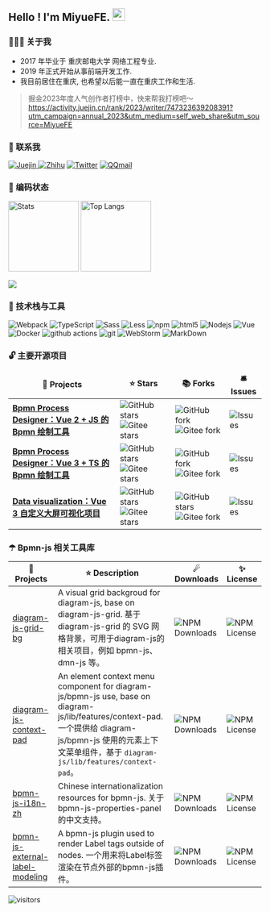 <h2> Hello ! I'm MiyueFE. <img src="https://i0.hdslb.com/bfs/article/ff0c0bdc7abf6ab23b4a80bb6ba98b7d34bbdc10.gif" width="25"></h2>

<h3> 👨🏻‍💻 关于我 </h3>

- 2017 年毕业于 重庆邮电大学 网络工程专业.
- 2019 年正式开始从事前端开发工作.
- 我目前居住在重庆, 也希望以后能一直在重庆工作和生活.


> 掘金2023年度人气创作者打榜中，快来帮我打榜吧～ https://activity.juejin.cn/rank/2023/writer/747323639208391?utm_campaign=annual_2023&utm_medium=self_web_share&utm_source=MiyueFE

<h3> 💬 联系我</h3>

<a href="https://juejin.cn/user/747323639208391/posts">
<img alt="Juejin" src="https://img.shields.io/badge/Juejin-%231DA1F2.svg?&style=for-the-badge&logo=Juejin&logoColor=white" />
</a>
<a href="https://www.zhihu.com/people/miyuesc/posts">
<img alt="Zhihu" src="https://img.shields.io/badge/Zhihu-%231DA1F2.svg?&style=for-the-badge&logo=Zhihu&logoColor=white" /></a>
<a href="https://images.weserv.nl/?url=https://i0.hdslb.com/bfs/article/c851d0b329d3fd7f5c454bf0fe987884e5e8fd32.jpg">
<img alt="Twitter" src="https://img.shields.io/badge/wechat-%231DA1F2.svg?&style=for-the-badge&logo=wechat&logoColor=white" /></a>
<a href="mailto:913784771@qq.com">
<img alt="QQmail" src="https://img.shields.io/badge/QQmail-%231DA1F2.svg?&style=for-the-badge&logo=mail.ru&logoColor=white" /></a>


<h3> 🧠 编码状态</h3>

<p align="left">
  <img src="https://github-readme-stats.vercel.app/api?username=miyuesc&theme=radical&show_icons=true&include_all_commits=true" alt="Stats" height="140px" />
  <img src="https://github-readme-stats.vercel.app/api/top-langs/?username=miyuesc&layout=compact&theme=radical" alt="Top Langs" height="140px" />
</p>
<p>
  <a href="#gh-light-mode-only"><img align="center" src="https://github-profile-trophy.vercel.app/?username=miyuesc&row=1&column=6&no-bg=true" /></a>
</p>


<h3> 🔧 技术栈与工具</h3>

<p>
  <img alt="Webpack" src="https://img.shields.io/badge/-Webpack-8DD6F9?style=flat-square&logo=webpack&logoColor=white" /> 
  <img alt="TypeScript" src="https://img.shields.io/badge/-TypeScript-007ACC?style=flat-square&logo=typescript&logoColor=white" />
  <img alt="Sass" src="https://img.shields.io/badge/-Sass-CC6699?style=flat-square&logo=sass&logoColor=white" />
  <img alt="Less" src="https://img.shields.io/badge/-Less-311C87?style=flat-square&logo=less&logoColor=white" />
  <img alt="npm" src="https://img.shields.io/badge/-NPM-CB3837?style=flat-square&logo=npm&logoColor=white" />
  <img alt="html5" src="https://img.shields.io/badge/-HTML5-E34F26?style=flat-square&logo=html5&logoColor=white" />
  <img alt="Nodejs" src="https://img.shields.io/badge/-Nodejs-43853d?style=flat-square&logo=Node.js&logoColor=white" />
  <img alt="Vue" src="https://img.shields.io/badge/-Vue-db7092?style=flat-square&logo=vue.js&logoColor=white" />
  <br>
  <img alt="Docker" src="https://img.shields.io/badge/-Docker-46a2f1?style=flat-square&logo=docker&logoColor=white" />
  <img alt="github actions" src="https://img.shields.io/badge/-Github_Actions-2088FF?style=flat-square&logo=github-" />
  <img alt="git" src="https://img.shields.io/badge/-Git-F05032?style=flat-square&logo=git&logoColor=white" />
  <img alt="WebStorm" src="https://img.shields.io/badge/-WebStorm-DD0031?style=flat-square&logo=WebStorm&logoColor=white" />
  <img alt="MarkDown" src="https://img.shields.io/badge/-MarkDown-13aa52?style=flat-square&logo=Markdown&logoColor=white" />
</p>


<h3> 🔓 主要开源项目</h3>

<table>
  <thead align="center">
    <tr border: none;>
      <td><b>🎁 Projects</b></td>
      <td><b>⭐ Stars</b></td>
      <td><b>📚 Forks</b></td>
      <td><b>🛎 Issues</b></td>
    </tr>
  </thead>
  <tbody>
    <tr>
      <td><a href="https://miyuesc.github.io/process-designer/"><b>Bpmn Process Designer：Vue 2 + JS 的 Bpmn 绘制工具</b></a></td>
      <td>
        <img alt="GitHub stars" src="https://img.shields.io/github/stars/miyuesc/bpmn-process-designer?style=flat&logo=github" />
        <img alt='Gitee stars' src='https://gitee.com/miyuesc/bpmn-process-designer/badge/star.svg?theme=dark' />
      </td>
      <td>
        <img alt="GitHub fork" src="https://img.shields.io/github/forks/miyuesc/bpmn-process-designer?style=flat&logo=github" />
        <img alt='Gitee fork' src='https://gitee.com/miyuesc/bpmn-process-designer/badge/fork.svg?theme=dark' />
      </td>
      <td>
        <img alt="Issues" src="https://img.shields.io/github/issues/miyuesc/bpmn-process-designer?style=flat-square&labelColor=343b41"/>
      </td>
    </tr>
	  <tr>
      <td><a href="https://miyuesc.github.io/vite-vue-bpmn-process/"><b>Bpmn Process Designer：Vue 3 + TS 的 Bpmn 绘制工具</b></a></td>
      <td>
        <img alt="GitHub stars" src="https://img.shields.io/github/stars/moon-studio/vite-vue-bpmn-process?style=flat&logo=github" />
        <img alt='Gitee stars' src='https://gitee.com/miyuesc/vite-vue-bpmn-process/badge/star.svg?theme=dark' />
      </td>
      <td>
        <img alt="GitHub fork" src="https://img.shields.io/github/forks/moon-studio/vite-vue-bpmn-process?style=flat&logo=github" />
        <img alt='Gitee fork' src='https://gitee.com/miyuesc/vite-vue-bpmn-process/badge/fork.svg?theme=dark' />
      </td>
      <td>
        <img alt="Issues" src="https://img.shields.io/github/issues/moon-studio/vite-vue-bpmn-process?style=flat-square&labelColor=343b41"/>
      </td>
    </tr>
    <tr>
      <td><a href="https://miyuesc.github.io/data-visualization/"><b>Data visualization：Vue 3 自定义大屏可视化项目</b></a></td>
      <td>
        <img alt="GitHub stars" src="https://img.shields.io/github/stars/miyuesc/vue-data-visualization?style=flat&logo=github" />
        <img alt='Gitee stars' src='https://gitee.com/miyuesc/vue-data-visualization/badge/star.svg?theme=dark' />
      </td>
      <td>
        <img alt="GitHub stars" src="https://img.shields.io/github/forks/miyuesc/vue-data-visualization?style=flat&logo=github" />
        <img alt='Gitee fork' src='https://gitee.com/miyuesc/vue-data-visualization/badge/fork.svg?theme=dark' />
      </td>
      <td>
        <img alt="Issues" src="https://img.shields.io/github/issues/miyuesc/vue-data-visualization?style=flat-square&labelColor=343b41"/>
      </td>
    </tr>
  </tbody>
</table>


<h3> ☂ Bpmn-js 相关工具库</h3>

| 🎁 Projects                                                   | ⭐ Description                                                | ☄ Downloads                                                  | ✨ License                                                    |
| ------------------------------------------------------------ | ------------------------------------------------------------ | ------------------------------------------------------------ | ------------------------------------------------------------ |
| [diagram-js-grid-bg](https://github.com/miyuesc/diagram-js-grid-bg) | A visual grid backgroud for diagram-js, base on diagram-js-grid. 基于 diagram-js-grid 的 SVG 网格背景，可用于diagram-js的相关项目，例如 bpmn-js、dmn-js 等。 | ![NPM Downloads](https://img.shields.io/npm/dw/diagram-js-grid-bg) | ![NPM License](https://img.shields.io/npm/l/diagram-js-grid-bg) |
| [diagram-js-context-pad](https://github.com/miyuesc/diagram-js-context-pad) | An element context menu component for diagram-js/bpmn-js use, base on diagram-js/lib/features/context-pad.一个提供给 diagram-js/bpmn-js 使用的元素上下文菜单组件，基于 `diagram-js/lib/features/context-pad`。 | ![NPM Downloads](https://img.shields.io/npm/dw/diagram-js-context-pad) | ![NPM License](https://img.shields.io/npm/l/diagram-js-context-pad) |
| [bpmn-js-i18n-zh](https://github.com/miyuesc/bpmn-js-i18n-zh) | Chinese internationalization resources for bpmn-js. 关于 bpmn-js-properties-panel 的中文支持。 | ![NPM Downloads](https://img.shields.io/npm/dw/bpmn-js-i18n-zh) | ![NPM License](https://img.shields.io/npm/l/bpmn-js-i18n-zh) |
| [bpmn-js-external-label-modeling](https://github.com/miyuesc/bpmn-js-external-label-modeling) | A bpmn-js plugin used to render Label tags outside of nodes. 一个用来将Label标签渲染在节点外部的bpmn-js插件。 | ![NPM Downloads](https://img.shields.io/npm/dw/bpmn-js-external-label-modeling) | ![NPM License](https://img.shields.io/npm/l/bpmn-js-external-label-modeling) |





</p>

<p align="left">
<img src="https://visitor-badge.laobi.icu/badge?page_id=miyuesc" alt="visitors"/>
</p>
